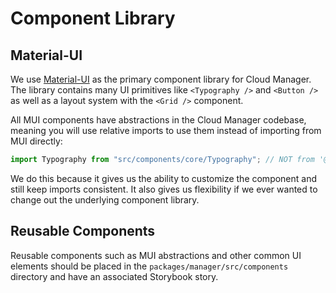 # Component Library

## Material-UI

We use [Material-UI](https://material-ui.com/) as the primary component library for Cloud Manager. The library contains many UI primitives like `<Typography />` and `<Button />` as well as a layout system with the `<Grid />` component.

All MUI components have abstractions in the Cloud Manager codebase, meaning you will use relative imports to use them instead of importing from MUI directly:

```ts
import Typography from "src/components/core/Typography"; // NOT from '@mui/material/Typography'
```

We do this because it gives us the ability to customize the component and still keep imports consistent. It also gives us flexibility if we ever wanted to change out the underlying component library.

## Reusable Components

Reusable components such as MUI abstractions and other common UI elements should be placed in the `packages/manager/src/components` directory and have an associated Storybook story.
